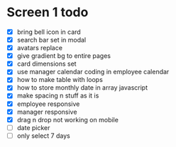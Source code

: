 # Screen 1 todo
- [x]  bring bell icon in card
- [x] search bar set in modal
- [x] avatars replace
- [x] give gradient bg to entire pages
- [x] card dimensions set
- [x] use manager calendar coding in employee calendar
- [x] how to make table with loops
- [x] how to store monthly date in array javascript
- [x] make spacing n stuff as it is
- [x] employee responsive
- [x] manager responsive
- [x] drag n drop not working on mobile
- [ ] date picker
- [ ] only select 7 days